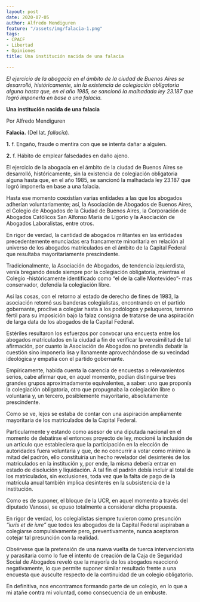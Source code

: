 ```yaml
---
layout: post
date: 2020-07-05
author: Alfredo Mendiguren
feature: "/assets/img/falacia-1.png"
tags:
- CPACF
- Libertad
- Opiniones
title: Una institución nacida de una falacia

---
```

_El ejercicio de la abogacía en el ámbito de la ciudad de Buenos Aires se desarrolló, históricamente, sin la existencia de colegiación obligatoria alguna hasta que, en el año 1985, se sancionó la malhadada ley 23.187 que logró imponerla en base a una falacia._

**Una institución nacida de una falacia**

Por Alfredo Mendiguren

**Falacia.** (Del lat. _fallacĭa_).

**1.** f. Engaño, fraude o mentira con que se intenta dañar a alguien.

**2.** f. Hábito de emplear falsedades en daño ajeno.

El ejercicio de la abogacía en el ámbito de la ciudad de Buenos Aires se desarrolló, históricamente, sin la existencia de colegiación obligatoria alguna hasta que, en el año 1985, se sancionó la malhadada ley 23.187 que logró imponerla en base a una falacia.

Hasta ese momento coexistían varias entidades a las que los abogados adherían voluntariamente; así, la Asociación de Abogados de Buenos Aires, el Colegio de Abogados de la Ciudad de Buenos Aires, la Corporación de Abogados Católicos San Alfonso María de Ligorio y la Asociación de Abogados Laboralistas, entre otros.

En rigor de verdad, la cantidad de abogados militantes en las entidades precedentemente enunciadas era francamente minoritaria en relación al universo de los abogados matriculados en el ámbito de la Capital Federal que resultaba mayoritariamente prescindente.

Tradicionalmente, la Asociación de Abogados, de tendencia izquierdista, venía bregando desde siempre por la colegiación obligatoria, mientras el Colegio -históricamente identificado como “el de la calle Montevideo”- mas conservador, defendía la colegiación libre.

Así las cosas, con el retorno al estado de derecho de fines de 1983, la asociación retomó sus banderas colegialistas, encontrando en el partido gobernante, proclive a colegiar hasta a los podólogos y peluqueros, terreno fértil para su imposición bajo la falaz consigna de tratarse de una aspiración de larga data de los abogados de la Capital Federal.

Estériles resultaron los esfuerzos por convocar una encuesta entre los abogados matriculados en la ciudad a fin de verificar la verosimilitud de tal afirmación, por cuanto la Asociación de Abogados no pretendía debatir la cuestión sino imponerla lisa y llanamente aprovechándose de su vecindad ideológica y empatía con el partido gobernante.

Empíricamente, habida cuenta la carencia de encuestas o relevamientos serios, cabe afirmar que, en aquel momento, podían distinguirse tres grandes grupos aproximadamente equivalentes, a saber: uno que proponía la colegiación obligatoria, otro que propugnaba la colegiación libre o voluntaria y, un tercero, posiblemente mayoritario, absolutamente prescindente.

Como se ve, lejos se estaba de contar con una aspiración ampliamente mayoritaria de los matriculados de la Capital Federal.

Particularmente y estando como asesor de una diputada nacional en el momento de debatirse el entonces proyecto de ley, mocioné la inclusión de un artículo que estableciera que la participación en la elección de autoridades fuera voluntaria y que, de no concurrir a votar como mínimo la mitad del padrón, ello constituiría un hecho revelador del desinterés de los matriculados en la institución y, por ende, la misma debería entrar en estado de disolución y liquidación. A tal fin el padrón debía incluir al total de los matriculados, sin exclusiones, toda vez que la falta de pago de la matrícula anual también implica desinterés en la subsistencia de la institución.

Como es de suponer, el bloque de la UCR, en aquel momento a través del diputado Vanossi, se opuso totalmente a considerar dicha propuesta.

En rigor de verdad, los colegialistas siempre tuvieron como presunción _“iuris et de iure”_ que todos los abogados de la Capital Federal aspiraban a colegiarse compulsivamente pero, preventivamente, nunca aceptaron cotejar tal presunción con la realidad.

Obsérvese que la pretensión de una nueva vuelta de tuerca intervencionista y parasitaria como lo fue el intento de creación de la Caja de Seguridad Social de Abogados reveló que la mayoría de los abogados reaccionó negativamente, lo que permite suponer similar resultado frente a una encuesta que ausculte respecto de la continuidad de un colegio obligatorio.

En definitiva, nos encontramos formando parte de un colegio, en lo que a mi atañe contra mi voluntad, como consecuencia de un embuste.